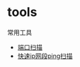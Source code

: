 # tools

常用工具

* [端口扫描](https://github.com/laijinhang/tools/blob/master/port_scanning/scanning.go)
* [快速ip网段ping扫描](https://github.com/laijinhang/tools/blob/master/fast_ip_network_segment_ping_scanning/fast_ip_network_segment_ping_scanning.go)
